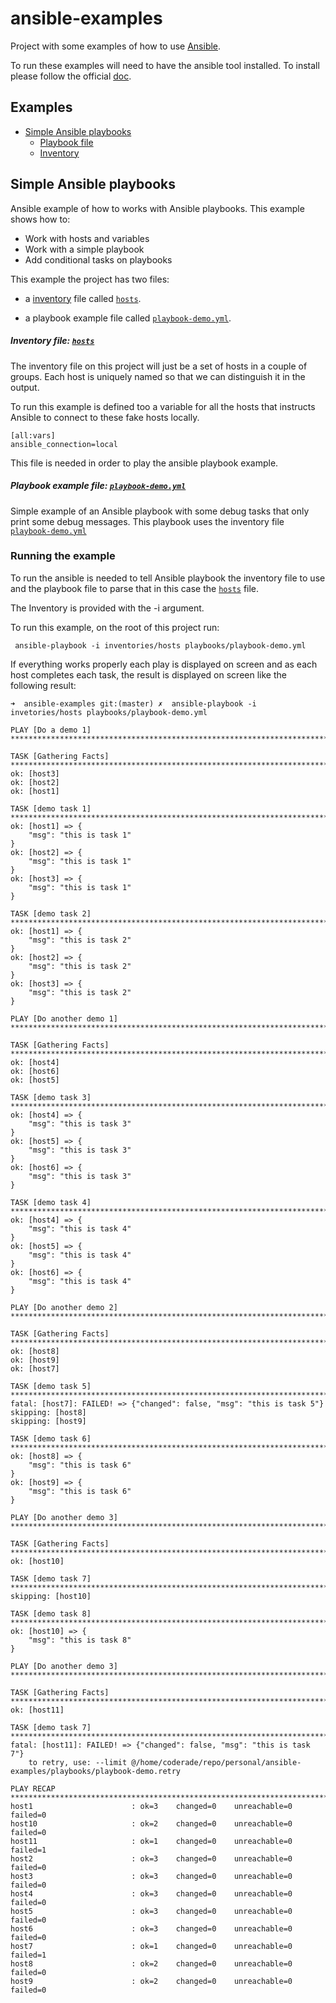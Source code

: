 # ansible-examples

Project with some examples of how to use [Ansible](https://www.ansible.com/).

To run these examples will need to have the ansible tool installed. To install please follow the official [doc](https://docs.ansible.com/ansible/latest/installation_guide/intro_installation.html).


## Examples

- [Simple Ansible playbooks](#simple-ansible-playbooks)
    - [Playbook file](playbooks/playbook-demo.yml)
    - [Inventory](inventories/hosts)


## Simple Ansible playbooks

Ansible example of how to works with Ansible playbooks.
This example shows how to:

- Work with hosts and variables
- Work with a simple playbook
- Add conditional tasks on playbooks

This example the project has two files:

- a [inventory](https://docs.ansible.com/ansible/latest/user_guide/intro_inventory.html) file called [`hosts`](inventories/hosts).

- a playbook example file called [`playbook-demo.yml`](playbooks/playbook-demo.yml).

##### Inventory file: [`hosts`](inventories/hosts)

The inventory file on this project will just be a set of hosts in a couple of groups. Each host is uniquely named so that we can distinguish it in the output. 

To run this example is defined too a variable for all the hosts that instructs Ansible to connect to these fake hosts locally.

    [all:vars]
    ansible_connection=local

This file is needed in order to play the ansible playbook example.


##### Playbook example file: [`playbook-demo.yml`](playbooks/playbook-demo.yml)

Simple example of an Ansible playbook with some debug tasks that only print some debug messages. 
This playbook uses the inventory file [`playbook-demo.yml`](playbooks/playbook-demo.yml)


### Running the example

To run the ansible is needed to tell Ansible playbook the inventory file to use and the playbook file to parse that in this case the  [`hosts`](inventories/hosts) file.

The Inventory is provided with the -i argument.


To run this example, on the root of this project run:

     ansible-playbook -i inventories/hosts playbooks/playbook-demo.yml


If everything works properly each play is displayed on screen and as each host completes each task, the result is displayed on screen like the following result:

    ➜  ansible-examples git:(master) ✗  ansible-playbook -i  invetories/hosts playbooks/playbook-demo.yml 

    PLAY [Do a demo 1] **************************************************************************************

    TASK [Gathering Facts] **********************************************************************************
    ok: [host3]
    ok: [host2]
    ok: [host1]

    TASK [demo task 1] **************************************************************************************
    ok: [host1] => {
        "msg": "this is task 1"
    }
    ok: [host2] => {
        "msg": "this is task 1"
    }
    ok: [host3] => {
        "msg": "this is task 1"
    }

    TASK [demo task 2] **************************************************************************************
    ok: [host1] => {
        "msg": "this is task 2"
    }
    ok: [host2] => {
        "msg": "this is task 2"
    }
    ok: [host3] => {
        "msg": "this is task 2"
    }

    PLAY [Do another demo 1] ********************************************************************************

    TASK [Gathering Facts] **********************************************************************************
    ok: [host4]
    ok: [host6]
    ok: [host5]

    TASK [demo task 3] **************************************************************************************
    ok: [host4] => {
        "msg": "this is task 3"
    }
    ok: [host5] => {
        "msg": "this is task 3"
    }
    ok: [host6] => {
        "msg": "this is task 3"
    }

    TASK [demo task 4] **************************************************************************************
    ok: [host4] => {
        "msg": "this is task 4"
    }
    ok: [host5] => {
        "msg": "this is task 4"
    }
    ok: [host6] => {
        "msg": "this is task 4"
    }

    PLAY [Do another demo 2] ********************************************************************************

    TASK [Gathering Facts] **********************************************************************************
    ok: [host8]
    ok: [host9]
    ok: [host7]

    TASK [demo task 5] **************************************************************************************
    fatal: [host7]: FAILED! => {"changed": false, "msg": "this is task 5"}
    skipping: [host8]
    skipping: [host9]

    TASK [demo task 6] **************************************************************************************
    ok: [host8] => {
        "msg": "this is task 6"
    }
    ok: [host9] => {
        "msg": "this is task 6"
    }

    PLAY [Do another demo 3] ********************************************************************************

    TASK [Gathering Facts] **********************************************************************************
    ok: [host10]

    TASK [demo task 7] **************************************************************************************
    skipping: [host10]

    TASK [demo task 8] **************************************************************************************
    ok: [host10] => {
        "msg": "this is task 8"
    }

    PLAY [Do another demo 3] ********************************************************************************

    TASK [Gathering Facts] **********************************************************************************
    ok: [host11]

    TASK [demo task 7] **************************************************************************************
    fatal: [host11]: FAILED! => {"changed": false, "msg": "this is task 7"}
    	to retry, use: --limit @/home/coderade/repo/personal/ansible-examples/playbooks/playbook-demo.retry

    PLAY RECAP **********************************************************************************************
    host1                      : ok=3    changed=0    unreachable=0    failed=0   
    host10                     : ok=2    changed=0    unreachable=0    failed=0   
    host11                     : ok=1    changed=0    unreachable=0    failed=1   
    host2                      : ok=3    changed=0    unreachable=0    failed=0   
    host3                      : ok=3    changed=0    unreachable=0    failed=0   
    host4                      : ok=3    changed=0    unreachable=0    failed=0   
    host5                      : ok=3    changed=0    unreachable=0    failed=0   
    host6                      : ok=3    changed=0    unreachable=0    failed=0   
    host7                      : ok=1    changed=0    unreachable=0    failed=1   
    host8                      : ok=2    changed=0    unreachable=0    failed=0   
    host9                      : ok=2    changed=0    unreachable=0    failed=0   

